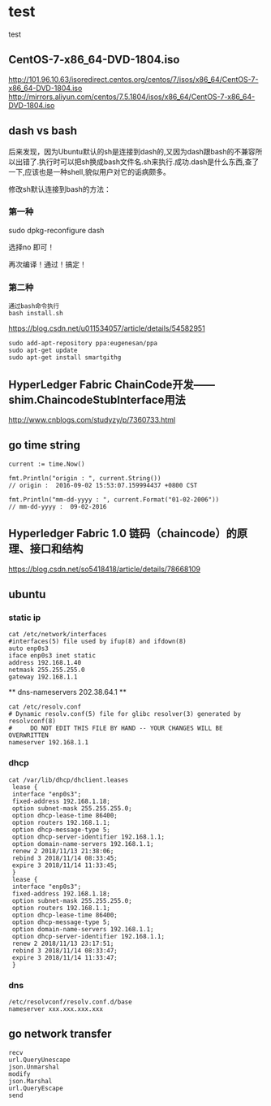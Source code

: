 # test
test

## CentOS-7-x86_64-DVD-1804.iso
http://101.96.10.63/isoredirect.centos.org/centos/7/isos/x86_64/CentOS-7-x86_64-DVD-1804.iso
http://mirrors.aliyun.com/centos/7.5.1804/isos/x86_64/CentOS-7-x86_64-DVD-1804.iso


## dash vs bash
后来发现，因为Ubuntu默认的sh是连接到dash的,又因为dash跟bash的不兼容所以出错了.执行时可以把sh换成bash文件名.sh来执行.成功.dash是什么东西,查了一下,应该也是一种shell,貌似用户对它的诟病颇多。

修改sh默认连接到bash的方法：

### 第一种
sudo dpkg-reconfigure dash

选择no 即可！

再次编译！通过！搞定！



### 第二种
    通过bash命令执行
    bash install.sh


https://blog.csdn.net/u011534057/article/details/54582951

    sudo add-apt-repository ppa:eugenesan/ppa
    sudo apt-get update
    sudo apt-get install smartgithg




## HyperLedger Fabric ChainCode开发——shim.ChaincodeStubInterface用法


http://www.cnblogs.com/studyzy/p/7360733.html



## go time string

    current := time.Now()

    fmt.Println("origin : ", current.String())
    // origin :  2016-09-02 15:53:07.159994437 +0800 CST

    fmt.Println("mm-dd-yyyy : ", current.Format("01-02-2006"))
    // mm-dd-yyyy :  09-02-2016


## Hyperledger Fabric 1.0 链码（chaincode）的原理、接口和结构
https://blog.csdn.net/so5418418/article/details/78668109



## ubuntu

### static ip

    cat /etc/network/interfaces
    #interfaces(5) file used by ifup(8) and ifdown(8)
    auto enp0s3
    iface enp0s3 inet static
    address 192.168.1.40
    netmask 255.255.255.0
    gateway 192.168.1.1

** dns-nameservers 202.38.64.1 **


    cat /etc/resolv.conf 
    # Dynamic resolv.conf(5) file for glibc resolver(3) generated by resolvconf(8)
    #     DO NOT EDIT THIS FILE BY HAND -- YOUR CHANGES WILL BE OVERWRITTEN
    nameserver 192.168.1.1





### dhcp 

    cat /var/lib/dhcp/dhclient.leases  
     lease {  
     interface "enp0s3";  
     fixed-address 192.168.1.18;  
     option subnet-mask 255.255.255.0;  
     option dhcp-lease-time 86400;  
     option routers 192.168.1.1;  
     option dhcp-message-type 5;  
     option dhcp-server-identifier 192.168.1.1;  
     option domain-name-servers 192.168.1.1;  
     renew 2 2018/11/13 21:38:06;  
     rebind 3 2018/11/14 08:33:45;  
     expire 3 2018/11/14 11:33:45;  
     }  
     lease {   
     interface "enp0s3";  
     fixed-address 192.168.1.18;  
     option subnet-mask 255.255.255.0;  
     option routers 192.168.1.1;  
     option dhcp-lease-time 86400;  
     option dhcp-message-type 5;  
     option domain-name-servers 192.168.1.1;  
     option dhcp-server-identifier 192.168.1.1;  
     renew 2 2018/11/13 23:17:51;  
     rebind 3 2018/11/14 08:33:47;    
     expire 3 2018/11/14 11:33:47;    
     }

### dns
    /etc/resolvconf/resolv.conf.d/base
    nameserver xxx.xxx.xxx.xxx

## go network transfer
    recv  
    url.QueryUnescape  
    json.Unmarshal  
    modify  
    json.Marshal  
    url.QueryEscape  
    send  


